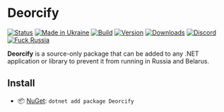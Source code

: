 # Deorcify

[![Status](https://img.shields.io/badge/status-active-47c219.svg)](https://github.com/Tyrrrz/.github/blob/master/docs/project-status.md)
[![Made in Ukraine](https://img.shields.io/badge/made_in-ukraine-ffd700.svg?labelColor=0057b7)](https://tyrrrz.me/ukraine)
[![Build](https://img.shields.io/github/actions/workflow/status/Tyrrrz/Deorcify/main.yml?branch=master)](https://github.com/Tyrrrz/Deorcify/actions)
[![Version](https://img.shields.io/nuget/v/Deorcify.svg)](https://nuget.org/packages/Deorcify)
[![Downloads](https://img.shields.io/nuget/dt/Deorcify.svg)](https://nuget.org/packages/Deorcify)
[![Discord](https://img.shields.io/discord/869237470565392384?label=discord)](https://discord.gg/2SUWKFnHSm)
[![Fuck Russia](https://img.shields.io/badge/fuck-russia-e4181c.svg?labelColor=000000)](https://twitter.com/tyrrrz/status/1495972128977571848)

**Deorcify** is a source-only package that can be added to any .NET application or library to prevent it from running in Russia and Belarus.

## Install

- 📦 [NuGet](https://nuget.org/packages/Deorcify): `dotnet add package Deorcify`